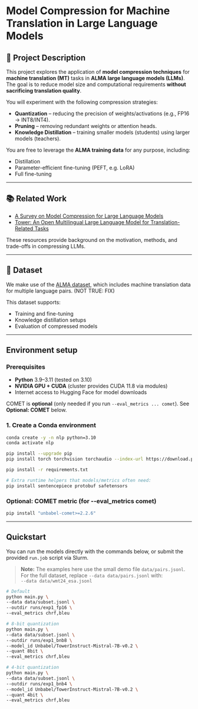 # Model Compression for Machine Translation in Large Language Models

## 📖 Project Description
This project explores the application of **model compression techniques** for **machine translation (MT)** tasks in **ALMA large language models (LLMs)**.  
The goal is to reduce model size and computational requirements **without sacrificing translation quality**.

You will experiment with the following compression strategies:
- **Quantization** – reducing the precision of weights/activations (e.g., FP16 → INT8/INT4).
- **Pruning** – removing redundant weights or attention heads.
- **Knowledge Distillation** – training smaller models (students) using larger models (teachers).

You are free to leverage the **ALMA training data** for any purpose, including:
- Distillation
- Parameter-efficient fine-tuning (PEFT, e.g. LoRA)
- Full fine-tuning

---

## 📚 Related Work
- [A Survey on Model Compression for Large Language Models](https://arxiv.org/abs/2307.03172)  
- [Tower: An Open Multilingual Large Language Model for Translation-Related Tasks](https://arxiv.org/abs/2402.17733)

These resources provide background on the motivation, methods, and trade-offs in compressing LLMs.

---

## 📂 Dataset
We make use of the [ALMA dataset](https://github.com/fe1ixxu/ALMA), which includes machine translation data for multiple language pairs. (NOT TRUE: FIX) 

This dataset supports:
- Training and fine-tuning
- Knowledge distillation setups
- Evaluation of compressed models

---

## Environment setup

### Prerequisites
- **Python** 3.9–3.11 (tested on 3.10)
- **NVIDIA GPU + CUDA** (cluster provides CUDA 11.8 via modules)
- Internet access to Hugging Face for model downloads

COMET is **optional** (only needed if you run `--eval_metrics ... comet`). See **Optional: COMET** below.

### 1. Create a Conda environment

```bash
conda create -y -n nlp python=3.10
conda activate nlp

pip install --upgrade pip
pip install torch torchvision torchaudio --index-url https://download.pytorch.org/whl/cu118

pip install -r requirements.txt

# Extra runtime helpers that models/metrics often need:
pip install sentencepiece protobuf safetensors
```

### Optional: COMET metric (for --eval_metrics comet)

```bash
pip install "unbabel-comet>=2.2.6"
```

---

## Quickstart

You can run the models directly with the commands below, or submit the provided `run.job` script via Slurm.

> **Note:** The examples here use the small demo file `data/pairs.jsonl`.  
> For the full dataset, replace `--data data/pairs.jsonl` with:  
> `--data data/wmt24_esa.jsonl`

```bash
# Default
python main.py \
--data data/subset.jsonl \
--outdir runs/exp1_fp16 \
--eval_metrics chrf,bleu

# 8-bit quantization
python main.py \
--data data/subset.jsonl \
--outdir runs/exp1_bnb8 \
--model_id Unbabel/TowerInstruct-Mistral-7B-v0.2 \
--quant 8bit \
--eval_metrics chrf,bleu

# 4-bit quantization
python main.py \
--data data/subset.jsonl \
--outdir runs/exp1_bnb4 \
--model_id Unbabel/TowerInstruct-Mistral-7B-v0.2 \
--quant 4bit \
--eval_metrics chrf,bleu
```


